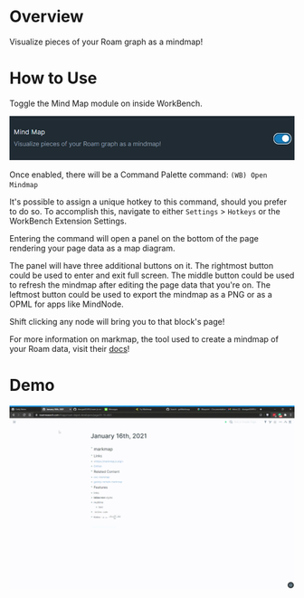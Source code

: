 # Overview

Visualize pieces of your Roam graph as a mindmap!

# How to Use

Toggle the Mind Map module on inside WorkBench.

![](media/toggle-mind-map.png)

Once enabled, there will be a Command Palette command: `(WB) Open Mindmap`

It's possible to assign a unique hotkey to this command, should you prefer to do so. To accomplish this, navigate to either `Settings` > `Hotkeys` or the WorkBench Extension Settings.

Entering the command will open a panel on the bottom of the page rendering your page data as a map diagram.

The panel will have three additional buttons on it. The rightmost button could be used to enter and exit full screen. The middle button could be used to refresh the mindmap after editing the page data that you're on. The leftmost button could be used to export the mindmap as a PNG or as a OPML for apps like MindNode.

Shift clicking any node will bring you to that block's page!

For more information on markmap, the tool used to create a mindmap of your Roam data, visit their [docs](https://markmap.js.org/docs#what-is-markmap)!

# Demo

![Mind Map Demo](media/mind-map-demo.gif)
